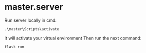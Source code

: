 # master.server

Run server locally in cmd:
```
.\master\Scripts\activate
```
It will activate your virtual environment
Then run the next command:
```
flask run
```
